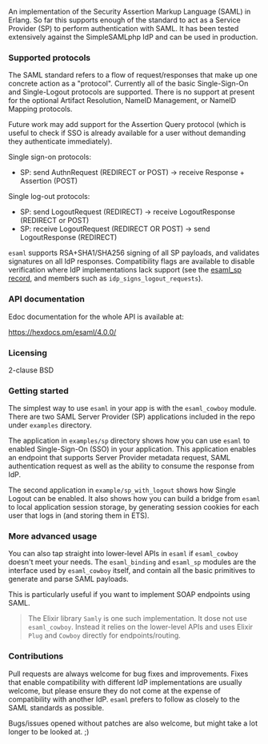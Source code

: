 An implementation of the Security Assertion Markup Language (SAML) in Erlang. So far this supports enough of the standard to act as a Service Provider (SP) to perform authentication with SAML. It has been tested extensively against the SimpleSAMLphp IdP and can be used in production.

### Supported protocols

The SAML standard refers to a flow of request/responses that make up one concrete action as a "protocol". Currently all of the basic Single-Sign-On and Single-Logout protocols are supported. There is no support at present for the optional Artifact Resolution, NameID Management, or NameID Mapping protocols.

Future work may add support for the Assertion Query protocol (which is useful to check if SSO is already available for a user without demanding they authenticate immediately).

Single sign-on protocols:

 * SP: send AuthnRequest (REDIRECT or POST) -> receive Response + Assertion (POST)

Single log-out protocols:

 * SP: send LogoutRequest (REDIRECT) -> receive LogoutResponse (REDIRECT or POST)
 * SP: receive LogoutRequest (REDIRECT OR POST) -> send LogoutResponse (REDIRECT)

`esaml` supports RSA+SHA1/SHA256 signing of all SP payloads, and validates signatures on all IdP responses. Compatibility flags are available to disable verification where IdP implementations lack support (see the [esaml_sp record](http://arekinath.github.io/esaml/esaml.html#type-sp), and members such as `idp_signs_logout_requests`).

### API documentation

Edoc documentation for the whole API is available at:

https://hexdocs.pm/esaml/4.0.0/

### Licensing

2-clause BSD

### Getting started

The simplest way to use `esaml` in your app is with the `esaml_cowboy` module. There are two SAML Server Provider (SP) applications included in the repo under `examples` directory.

The application in `examples/sp` directory shows how you can use `esaml` to enabled Single-Sign-On (SSO) in your application. This application enables an endpoint that supports Server Provider metadata request, SAML authentication request as well as the ability to consume the response from IdP.

The second application in `example/sp_with_logout` shows how Single Logout can be enabled. It also shows how you can build a bridge from `esaml` to local application session storage, by generating session cookies for each user that logs in (and storing them in ETS).

### More advanced usage

You can also tap straight into lower-level APIs in `esaml` if `esaml_cowboy` doesn't meet your needs. The `esaml_binding` and `esaml_sp` modules are the interface used by `esaml_cowboy` itself, and contain all the basic primitives to generate and parse SAML payloads.

This is particularly useful if you want to implement SOAP endpoints using SAML.

> The Elixir library `Samly` is one such implementation. It dose not use `esaml_cowboy`. Instead it relies on the lower-level APIs and uses Elixir `Plug` and `Cowboy` directly for endpoints/routing.

### Contributions

Pull requests are always welcome for bug fixes and improvements. Fixes that enable compatibility with different IdP implementations are usually welcome, but please ensure they do not come at the expense of compatibility with another IdP. `esaml` prefers to follow as closely to the SAML standards as possible.

Bugs/issues opened without patches are also welcome, but might take a lot longer to be looked at. ;)

